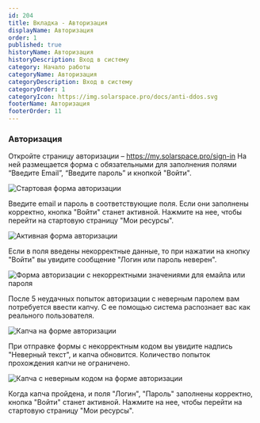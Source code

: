 ```yaml
---
id: 204
title: Вкладка - Авторизация
displayName: Авторизация
order: 1
published: true
historyName: Авторизация
historyDescription: Вход в систему
category: Начало работы
categoryName: Авторизация
categoryDescription: Вход в систему
categoryOrder: 1
categoryIcon: https://img.solarspace.pro/docs/anti-ddos.svg
footerName: Авторизация
footerOrder: 11
---
```


### **Авторизация**
Откройте страницу авторизации – https://my.solarspace.pro/sign-in
На ней размещается форма с обязательными для заполнения полями “Введите Email”, “Введите пароль” и кнопкой "Войти".

![Стартовая форма авторизации](https://img.solarspace.pro/docs/auth-start-form.jpg)

Введите email и пароль в соответствующие поля. Если они заполнены корректно, кнопка "Войти" станет активной. Нажмите на нее, чтобы перейти на стартовую страницу "Мои ресурсы".

![Активная форма авторизации](https://img.solarspace.pro/docs/auth-active-form.jpg)

Если в поля введены некорректные данные, то при нажатии на кнопку "Войти" вы увидите сообщение  "Логин или пароль неверен".

![Форма авторизации с некорректными значениями для емайла или пароля](https://img.solarspace.pro/docs/auth-incorrect-email-or-password.jpg)

После 5 неудачных попыток авторизации с неверным паролем вам потребуется ввести капчу. С ее помощью система распознает вас как реального пользователя.

![Капча на форме авторизации](https://img.solarspace.pro/docs/auth-captcha.jpg)

При отправке формы с некорректным кодом вы увидите надпись "Неверный текст", и капча обновится. Количество попыток прохождения капчи не ограничено.

![Капча с неверным кодом на форме авторизации](https://img.solarspace.pro/docs/auth-wrong-captcha.jpg)

Когда капча пройдена, и поля "Логин", "Пароль" заполнены корректно, кнопка "Войти" станет активной. Нажмите на нее, чтобы перейти на стартовую страницу "Мои ресурсы".



